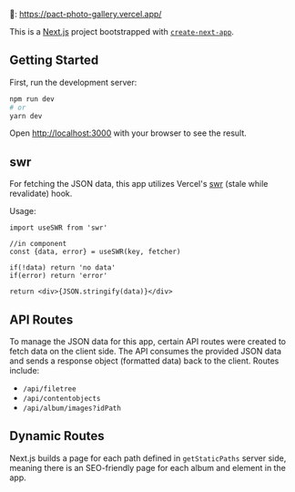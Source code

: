 🔗: https://pact-photo-gallery.vercel.app/

This is a [Next.js](https://nextjs.org/) project bootstrapped with [`create-next-app`](https://github.com/vercel/next.js/tree/canary/packages/create-next-app).

## Getting Started

First, run the development server:

```bash
npm run dev
# or
yarn dev
```

Open [http://localhost:3000](http://localhost:3000) with your browser to see the result.

## swr

For fetching the JSON data, this app utilizes Vercel's [swr](https://swr.vercel.app/) (stale while revalidate) hook.

Usage:

```
import useSWR from 'swr'

//in component
const {data, error} = useSWR(key, fetcher)

if(!data) return 'no data'
if(error) return 'error'

return <div>{JSON.stringify(data)}</div>
```

## API Routes

To manage the JSON data for this app, certain API routes were created to fetch data on the client side. The API consumes the provided JSON data and sends a response object (formatted data) back to the client. Routes include:

- `/api/filetree`
- `/api/contentobjects`
- `/api/album/images?idPath`

## Dynamic Routes

Next.js builds a page for each path defined in `getStaticPaths` server side, meaning there is an SEO-friendly page for each album and element in the app.
